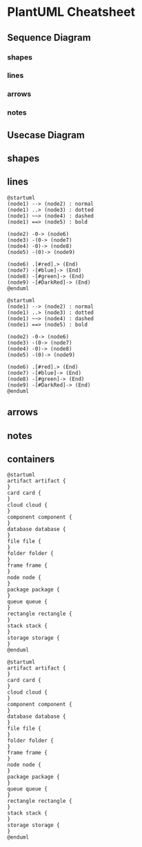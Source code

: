 # PlantUML Cheatsheet

## Sequence Diagram

### shapes

### lines

### arrows

### notes

## Usecase Diagram

## shapes

## lines

```uml
@startuml
(node1) --> (node2) : normal
(node1) ..> (node3) : dotted
(node1) ~~> (node4) : dashed
(node1) ==> (node5) : bold

(node2) -0-> (node6)
(node3) -(0-> (node7)
(node4) -0)-> (node8)
(node5) -(0)-> (node9)

(node6) .[#red].> (End)
(node7) -[#blue]-> (End)
(node8) -[#green]-> (End)
(node9) -[#DarkRed]-> (End)
@enduml
```

```puml
@startuml
(node1) --> (node2) : normal
(node1) ..> (node3) : dotted
(node1) ~~> (node4) : dashed
(node1) ==> (node5) : bold

(node2) -0-> (node6)
(node3) -(0-> (node7)
(node4) -0)-> (node8)
(node5) -(0)-> (node9)

(node6) .[#red].> (End)
(node7) -[#blue]-> (End)
(node8) -[#green]-> (End)
(node9) -[#DarkRed]-> (End)
@enduml
```

## arrows

## notes

## containers

```uml
@startuml
artifact artifact {
}
card card {
}
cloud cloud {
}
component component {
}
database database {
}
file file {
}
folder folder {
}
frame frame {
}
node node {
}
package package {
}
queue queue {
}
rectangle rectangle {
}
stack stack {
}
storage storage {
}
@enduml
```

```puml
@startuml
artifact artifact {
}
card card {
}
cloud cloud {
}
component component {
}
database database {
}
file file {
}
folder folder {
}
frame frame {
}
node node {
}
package package {
}
queue queue {
}
rectangle rectangle {
}
stack stack {
}
storage storage {
}
@enduml
```
